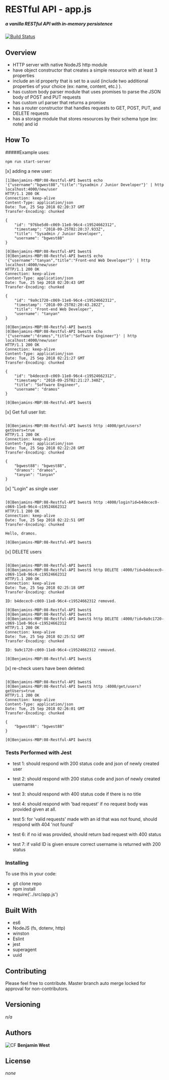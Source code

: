 # RESTful API - app.js
##### a vanilla RESTful API with in-memory persistence
[![Build Status](https://travis-ci.com/bgwest/08-Restful-API.svg?branch=master)](https://travis-ci.com/bgwest/08-Restful-API)
## Overview

* HTTP server with native NodeJS http module
* have object constructor that creates a simple resource with at least 3 properties
* include an id property that is set to a uuid (include two additional properties of your choice (ex: name, content, etc.) ).
* has custom body parser module that uses promises to parse the JSON body of POST and PUT requests
* has custom url parser that returns a promise
* has a router constructor that handles requests to GET, POST, PUT, and DELETE requests
* has a storage module that stores resources by their schema type (ex: note) and id

## How To

#####Example uses:
```
npm run start-server
````

[x] adding a new user:

```
[1]Benjamins-MBP:08-Restful-API bwest$ echo '{"username":"bgwest88","title":"Sysadmin / Junior Developer"}' | http localhost:4000/new/user
HTTP/1.1 200 OK
Connection: keep-alive
Content-Type: application/json
Date: Tue, 25 Sep 2018 02:20:37 GMT
Transfer-Encoding: chunked

{
    "id": "976be5d0-c069-11e8-96c4-c19524662312",
    "timestamp": "2018-09-25T02:20:37.933Z",
    "title": "Sysadmin / Junior Developer",
    "username": "bgwest88"
}

[0]Benjamins-MBP:08-Restful-API bwest$ 
[0]Benjamins-MBP:08-Restful-API bwest$ echo '{"username":"tanyan","title":"Front-end Web Developer"}' | http localhost:4000/new/user
HTTP/1.1 200 OK
Connection: keep-alive
Content-Type: application/json
Date: Tue, 25 Sep 2018 02:20:43 GMT
Transfer-Encoding: chunked

{
    "id": "9a9c1720-c069-11e8-96c4-c19524662312",
    "timestamp": "2018-09-25T02:20:43.282Z",
    "title": "Front-end Web Developer",
    "username": "tanyan"
}

[0]Benjamins-MBP:08-Restful-API bwest$ 
[0]Benjamins-MBP:08-Restful-API bwest$ echo '{"username":"dramos","title":"Software Engineer"}' | http localhost:4000/new/user
HTTP/1.1 200 OK
Connection: keep-alive
Content-Type: application/json
Date: Tue, 25 Sep 2018 02:21:27 GMT
Transfer-Encoding: chunked

{
    "id": "b4decec0-c069-11e8-96c4-c19524662312",
    "timestamp": "2018-09-25T02:21:27.340Z",
    "title": "Software Engineer",
    "username": "dramos"
}

[0]Benjamins-MBP:08-Restful-API bwest$ 

```

[x] Get full user list:

```

[0]Benjamins-MBP:08-Restful-API bwest$ http :4000/get/users?getUsers=true
HTTP/1.1 200 OK
Connection: keep-alive
Content-Type: application/json
Date: Tue, 25 Sep 2018 02:22:28 GMT
Transfer-Encoding: chunked

{
    "bgwest88": "bgwest88",
    "dramos": "dramos",
    "tanyan": "tanyan"
}

```

[x] "Login" as single user

```

[0]Benjamins-MBP:08-Restful-API bwest$ http :4000/login?id=b4decec0-c069-11e8-96c4-c19524662312
HTTP/1.1 200 OK
Connection: keep-alive
Date: Tue, 25 Sep 2018 02:22:51 GMT
Transfer-Encoding: chunked

Hello, dramos.

[0]Benjamins-MBP:08-Restful-API bwest$ 

```

[x] DELETE users

```

[0]Benjamins-MBP:08-Restful-API bwest$ 
[0]Benjamins-MBP:08-Restful-API bwest$ http DELETE :4000/?id=b4decec0-c069-11e8-96c4-c19524662312
HTTP/1.1 200 OK
Connection: keep-alive
Date: Tue, 25 Sep 2018 02:25:18 GMT
Transfer-Encoding: chunked

ID: b4decec0-c069-11e8-96c4-c19524662312 removed.

[0]Benjamins-MBP:08-Restful-API bwest$ 
[0]Benjamins-MBP:08-Restful-API bwest$ 
[0]Benjamins-MBP:08-Restful-API bwest$ http DELETE :4000/?id=9a9c1720-c069-11e8-96c4-c19524662312
HTTP/1.1 200 OK
Connection: keep-alive
Date: Tue, 25 Sep 2018 02:25:52 GMT
Transfer-Encoding: chunked

ID: 9a9c1720-c069-11e8-96c4-c19524662312 removed.

[0]Benjamins-MBP:08-Restful-API bwest$ 

```

[x] re-check users have been deleted:

```

[0]Benjamins-MBP:08-Restful-API bwest$ 
[0]Benjamins-MBP:08-Restful-API bwest$ http :4000/get/users?getUsers=true
HTTP/1.1 200 OK
Connection: keep-alive
Content-Type: application/json
Date: Tue, 25 Sep 2018 02:26:01 GMT
Transfer-Encoding: chunked

{
    "bgwest88": "bgwest88"
}

[0]Benjamins-MBP:08-Restful-API bwest$

```

### Tests Performed with Jest

* test 1: should respond with 200 status code and json of newly created user

* test 2: should respond with 200 status code and json of newly created username

* test 3: should respond with 400 status code if there is no title

* test 4: should respond with 'bad request' if no request body was provided given at all.

* test 5: for 'valid requests' made with an id that was not found, should respond with 404 'not found'

* test 6: if no id was provided, should return bad request with 400 status

* test 7: if valid ID is given ensure correct username is returned with 200 status


### Installing

To use this in your code:

- git clone repo 
- npm install 
- require('../src/app.js')

## Built With

* es6
* NodeJS (fs, dotenv, http)
* winston
* Eslint
* jest
* superagent
* uuid

## Contributing

Please feel free to contribute. Master branch auto merge locked for approval for non-contributors.

## Versioning

*n/a*

## Authors

![CF](http://i.imgur.com/7v5ASc8.png) **Benjamin West** 

## License

*none*
